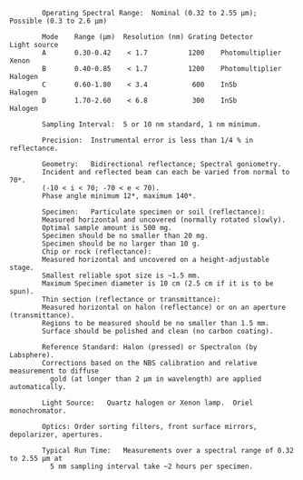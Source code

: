 
            Operating Spectral Range:  Nominal (0.32 to 2.55 µm);  Possible (0.3 to 2.6 µm)
            
            Mode    Range (µm)  Resolution (nm) Grating Detector        Light source
            A       0.30-0.42    < 1.7          1200    Photomultiplier Xenon
            B       0.40-0.85    < 1.7          1200    Photomultiplier Halogen
            C       0.60-1.80    < 3.4           600    InSb            Halogen
            D       1.70-2.60    < 6.8           300    InSb            Halogen
            
            Sampling Interval:	5 or 10 nm standard, 1 nm minimum.
            
            Precision:	Instrumental error is less than 1/4 % in reflectance.
            
            Geometry:	Bidirectional reflectance; Spectral goniometry.
            Incident and reflected beam can each be varied from normal to 70*.
            (-10 < i < 70; -70 < e < 70).
            Phase angle minimum 12*, maximum 140*.
            
            Specimen:	Particulate specimen or soil (reflectance):
            Measured horizontal and uncovered (normally rotated slowly).
            Optimal sample amount is 500 mg.
            Specimen should be no smaller than 20 mg.
            Specimen should be no larger than 10 g.
            Chip or rock (reflectance):
            Measured horizontal and uncovered on a height-adjustable stage.
            Smallest reliable spot size is ~1.5 mm.
            Maximum Specimen diameter is 10 cm (2.5 cm if it is to be spun).
            Thin section (reflectance or transmittance):
            Measured horizontal on halon (reflectance) or on an aperture (transmittance).
            Regions to be measured should be no smaller than 1.5 mm.
            Surface should be polished and clean (no carbon coating).
            
            Reference Standard:	Halon (pressed) or Spectralon (by Labsphere).
            Corrections based on the NBS calibration and relative measurement to diffuse 
              gold (at longer than 2 µm in wavelength) are applied automatically.
            
            Light Source:	Quartz halogen or Xenon lamp.  Oriel monochromator.
            
            Optics:	Order sorting filters, front surface mirrors, depolarizer, apertures.
            
            Typical Run Time:	Measurements over a spectral range of 0.32 to 2.55 µm at 
              5 nm sampling interval take ~2 hours per specimen.
            
        